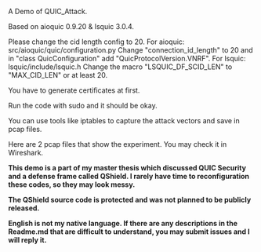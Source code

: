 A Demo of QUIC_Attack.

Based on aioquic 0.9.20 & lsquic 3.0.4.

Please change the cid length config to 20.
For aioquic: src/aioquic/quic/configuration.py
Change "connection_id_length" to 20 and in "class QuicConfiguration" add "QuicProtocolVersion.VNRF".
For lsquic: lsquic/include/lsquic.h
Change the macro "LSQUIC_DF_SCID_LEN" to "MAX_CID_LEN" or at least 20.

You have to generate certificates at first.

Run the code with sudo and it should be okay.

You can use tools like iptables to capture the attack vectors and save in pcap files.

Here are 2 pcap files that show the experiment. You may check it in Wireshark.


**This demo is a part of my master thesis which discussed QUIC Security and a defense frame called QShield. I rarely have time to reconfiguration these codes, so they may look messy.**

**The QShield source code is protected and was not planned to be publicly released.**

**English is not my native language. If there are any descriptions in the Readme.md that are difficult to understand, you may submit issues and I will reply it.**
